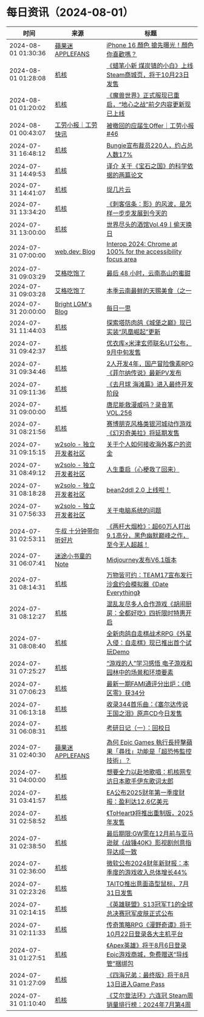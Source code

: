 ﻿# 每日资讯（2024-08-01）

|时间|来源|标题|
|---|---|---|
|2024-08-01 01:30:36|[蘋果迷 APPLEFANS](https://applefans.today/feed/)|[iPhone 16 顏色 搶先曝光！顏色你喜歡嗎？](https://applefans.today/2024-08-iphone-16-dummy-rumors/)|
|2024-08-01 01:28:08|[机核](https://www.gcores.com/rss)|[《蜡笔小新 煤炭镇的小白》上线Steam商城页，将于10月23日发售](https://www.gcores.com/articles/186018)|
|2024-08-01 01:20:02|[机核](https://www.gcores.com/rss)|[《魔兽世界》正式服现已重启，“地心之战”前夕内容更新现已上线](https://www.gcores.com/articles/186017)|
|2024-08-01 00:43:07|[工劳小报｜工劳快讯](https://newsletter.laborinfocn.com/rss)|[被撤回的应届生Offer｜工劳小报 #46](https://feed.laborinfocn7.com/issue46/)|
|2024-07-31 16:48:12|[机核](https://www.gcores.com/rss)|[Bungie宣布裁员220人，约占总人数17%](https://www.gcores.com/articles/186013)|
|2024-07-31 14:49:53|[机核](https://www.gcores.com/rss)|[译介 关于《宝石之国》的科学依据的两篇论文](https://www.gcores.com/articles/186006)|
|2024-07-31 14:41:07|[机核](https://www.gcores.com/rss)|[捉几片云](https://www.gcores.com/articles/186009)|
|2024-07-31 13:34:20|[机核](https://www.gcores.com/rss)|[《刺客信条：影》的风波，是怎样一步步发展到今天的](https://www.gcores.com/articles/186003)|
|2024-07-31 13:00:00|[机核](https://www.gcores.com/rss)|[世界尽头的酒馆Vol.49丨偷天换日](https://www.gcores.com/radios/185991)|
|2024-07-31 07:00:00|[web.dev: Blog](https://web.dev/feed.xml)|[Interop 2024: Chrome at 100% for the accessibility focus area](https://web.dev/blog/interop-2024-a11y?hl=en)|
|2024-07-31 09:03:29|[艾格吃饱了](https://feedpress.me/wx-aigechibaole)|[最后 48 小时，云南高山的蜜甜](http://mp.weixin.qq.com/s?__biz=MjM5NTYxODQyMA%3D%3D&mid=2653456788&idx=2&sn=393131478dc373d058c6e9f395ea34d2)|
|2024-07-31 09:03:28|[艾格吃饱了](https://feedpress.me/wx-aigechibaole)|[本季云南最鲜的天赐美食（之一](http://mp.weixin.qq.com/s?__biz=MjM5NTYxODQyMA%3D%3D&mid=2653456788&idx=1&sn=5935f8cdf53636bb53008ffbf6140e0a)|
|2024-07-31 20:00:00|[Bright LGM's Blog](https://brightliao.com/atom.xml)|[每日一思](http://brightliao.com/2024/07/31/daily-thoughts/)|
|2024-07-31 11:44:03|[机核](https://www.gcores.com/rss)|[探索塔防肉鸽《城堡之巅》现已实装“凤凰崛起”更新](https://www.gcores.com/articles/186001)|
|2024-07-31 09:42:37|[机核](https://www.gcores.com/rss)|[优衣库×米津玄师联名UT公布，9月中旬发售](https://www.gcores.com/articles/185998)|
|2024-07-31 09:34:46|[机核](https://www.gcores.com/rss)|[2人开发4年，国产冒险像素RPG《菲尔纳传说》最新PV发布](https://www.gcores.com/articles/185997)|
|2024-07-31 09:11:36|[机核](https://www.gcores.com/rss)|[《去月球 海滩篇》进入最终开发阶段](https://www.gcores.com/articles/185995)|
|2024-07-31 09:00:00|[机核](https://www.gcores.com/rss)|[唐尼能救漫威吗？录音笔 VOL.256](https://www.gcores.com/radios/185978)|
|2024-07-31 08:21:56|[机核](https://www.gcores.com/rss)|[赛博朋克风格类银河城动作游戏《幻刃奇美拉》将延期发售](https://www.gcores.com/articles/185984)|
|2024-07-31 09:15:15|[w2solo - 独立开发者社区](https://w2solo.com/topics/feed)|[关于个人如何接收海外客户的资金](https://w2solo.com/topics/4867)|
|2024-07-31 08:49:12|[w2solo - 独立开发者社区](https://w2solo.com/topics/feed)|[人生重启（心梗救了回来）](https://w2solo.com/topics/4866)|
|2024-07-31 08:18:28|[w2solo - 独立开发者社区](https://w2solo.com/topics/feed)|[bean2ddl 2.0 上线啦！](https://w2solo.com/topics/4865)|
|2024-07-31 07:56:33|[w2solo - 独立开发者社区](https://w2solo.com/topics/feed)|[关于电脑系统的问题](https://w2solo.com/topics/4864)|
|2024-07-31 02:53:11|[牛叔 十分钟带你听好片](https://getpodcast.xyz/data/ximalaya/11534451.xml)|[《两杆大烟枪》：超60万人打出9.1高分，黑色幽默巅峰之作，至今无人超越！](https://www.ximalaya.com/sound/745080585)|
|2024-07-31 06:07:41|[迷途小书童的Note](https://xugaoxiang.com/feed)|[Midjourney发布V6.1版本](https://xugaoxiang.com/2024/07/31/midjourney-v6-1/)|
|2024-07-31 08:14:31|[机核](https://www.gcores.com/rss)|[万物皆可约：TEAM17宣布发行沙盒约会模拟器《Date Everything》](https://www.gcores.com/articles/185983)|
|2024-07-31 08:12:27|[机核](https://www.gcores.com/rss)|[混乱友尽多人合作游戏《胡闹厨房：全都好吃》四折限时特惠开启](https://www.gcores.com/articles/185981)|
|2024-07-31 08:08:40|[机核](https://www.gcores.com/rss)|[全新肉鸽自走棋战术RPG《外星入侵：自走棋》现已推出首个试玩Demo](https://www.gcores.com/articles/185980)|
|2024-07-31 07:25:27|[机核](https://www.gcores.com/rss)|[“游戏的人”学习感悟 电子游戏和园林中的场景和环境要素](https://www.gcores.com/articles/185426)|
|2024-07-31 07:06:23|[机核](https://www.gcores.com/rss)|[最新一期FAMI通评分出炉：《绝区零》获34分](https://www.gcores.com/articles/185973)|
|2024-07-31 06:13:18|[机核](https://www.gcores.com/rss)|[收录344首乐曲：《塞尔达传说 王国之泪》原声CD今日发售](https://www.gcores.com/articles/185971)|
|2024-07-31 06:08:31|[机核](https://www.gcores.com/rss)|[考研日记（一）：回校日](https://www.gcores.com/articles/185972)|
|2024-07-31 02:40:30|[蘋果迷 APPLEFANS](https://applefans.today/feed/)|[為何 Epic Games 執行長抨擊蘋果「尋找」功能是「超恐怖監控技術」？](https://applefans.today/2024-07-epic-games-ceo-calls-apple-find-my-super-creepy/)|
|2024-07-31 04:00:00|[机核](https://www.gcores.com/rss)|[想要全力以赴地歌唱：机核网专访日本歌手伊东歌词太郎](https://www.gcores.com/articles/185612)|
|2024-07-31 03:41:57|[机核](https://www.gcores.com/rss)|[EA公布2025财年第一季度财报：盈利达12.6亿美元](https://www.gcores.com/articles/185965)|
|2024-07-31 02:58:52|[机核](https://www.gcores.com/rss)|[《ToHeart》将推出重制版，2025年发售](https://www.gcores.com/articles/185963)|
|2024-07-31 02:38:50|[机核](https://www.gcores.com/rss)|[最后期限:GW需在12月前与亚马逊就《战锤40K》影视剧创意指导达成一致](https://www.gcores.com/articles/185962)|
|2024-07-31 02:36:00|[机核](https://www.gcores.com/rss)|[微软公布2024财年新财报：本季度的游戏收入总体增长44%](https://www.gcores.com/articles/185961)|
|2024-07-31 02:23:26|[机核](https://www.gcores.com/rss)|[TAITO推出意面造型鼠标，7月31日发售](https://www.gcores.com/articles/185960)|
|2024-07-31 02:14:15|[机核](https://www.gcores.com/rss)|[《英雄联盟》S13冠军T1的全球总决赛冠军皮肤正式公布](https://www.gcores.com/articles/185959)|
|2024-07-31 02:11:33|[机核](https://www.gcores.com/rss)|[传奇策略RPG《漫野奇谭》将于10月22日登录各大主机平台](https://www.gcores.com/articles/185957)|
|2024-07-31 01:27:51|[机核](https://www.gcores.com/rss)|[《Apex英雄》将于8月6日登录Epic游戏商城，免费赠送“导线管”捆绑包](https://www.gcores.com/articles/185955)|
|2024-07-31 01:27:09|[机核](https://www.gcores.com/rss)|[《四海兄弟：最终版》将于8月13日进入Game Pass](https://www.gcores.com/articles/185956)|
|2024-07-31 01:10:40|[机核](https://www.gcores.com/rss)|[《艾尔登法环》六连冠 Steam周销量排行榜：2024年7月第4周](https://www.gcores.com/articles/185954)|
